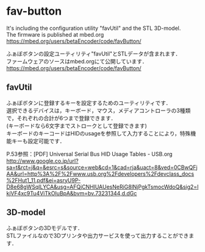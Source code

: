 fav-button
==========

It's including the configuration utility "favUtil" and the STL 3D-model.  
The firmware is published at mbed.org  
https://mbed.org/users/betaEncoder/code/favButton/

ふぁぼボタンの設定ユーティリティ"favUtil"とSTLデータが含まれます．  
ファームウェアのソースはmbed.orgにて公開しています．  
https://mbed.org/users/betaEncoder/code/favButton/

favUtil
----------
ふぁぼボタンに登録するキーを設定するためのユーティリティです．  
選択できるデバイスは，キーボード，マウス，メディアコントローラの3種類で，それぞれの合計が6つまで登録できます．  
(キーボードなら6文字までストロークとして登録できます)  
キーボードのキーコードはHIDのusageを参照して入力することにより，特殊機能キーも設定可能です．  

P.53参照：[PDF] Universal Serial Bus HID Usage Tables - USB.org  
http://www.google.co.jp/url?sa=t&rct=j&q=&esrc=s&source=web&cd=1&cad=rja&uact=8&ved=0CBwQFjAA&url=http%3A%2F%2Fwww.usb.org%2Fdevelopers%2Fdevclass_docs%2FHut1_11.pdf&ei=asryU9P-D8e68gWSqILYCA&usg=AFQjCNHlUAUesNeRiG8lNjPgkTsmocWdoQ&sig2=lkjVF4xc9Tu4ViTkOIuBpA&bvm=bv.73231344,d.dGc

3D-model
----------
ふぁぼボタンの3Dモデルです．  
STLファイルなので3Dプリンタや出力サービスを使って出力することができます．
